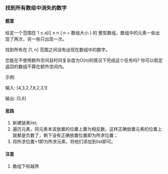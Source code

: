 ### 找到所有数组中消失的数字
#### 题意
给定一个范围在  1 ≤ a[i] ≤ n ( n = 数组大小 ) 的 整型数组，数组中的元素一些出现了两次，另一些只出现一次。

找到所有在 [1, n] 范围之间没有出现在数组中的数字。

您能在不使用额外空间且时间复杂度为O(n)的情况下完成这个任务吗? 你可以假定返回的数组不算在额外空间内。

示例:

输入:
[4,3,2,7,8,2,3,1]

输出:
[5,6]
#### 思路
1. 新建链表list; 
2. 遍历元素，将元素本该放置的位置上置为相反数，这样正确放置元素的位置上就都是负数了，剩下没有正确放置位置即为所求位置； 
3. 将所求位置+1即为所求元素，将他们添加到list即可。
#### 注意
1. 数组下标越界